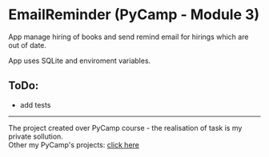 # EmailReminder (PyCamp - Module 3)
App manage hiring of books and send remind email for hirings which are out of date.

App uses SQLite and enviroment variables.

## ToDo:
- add tests


******
The project created over PyCamp course - the realisation of task is my private sollution.<br>
Other my PyCamp's projects: [click here](https://github.com/rafkow91/PyCamp)
